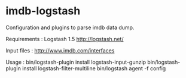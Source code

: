 # imdb-logstash

Configuration and plugins to parse imdb data dump.

Requirements :
Logstash 1.5 http://logstash.net/

Input files : 
http://www.imdb.com/interfaces

Usage :
bin/logstash-plugin install logstash-input-gunzip
bin/logstash-plugin install logstash-filter-multiline
bin/logstash agent -f config